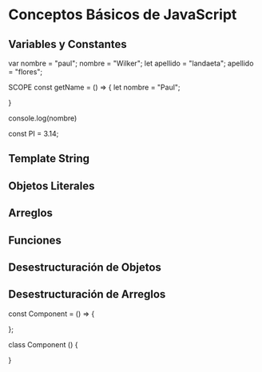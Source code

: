 # Conceptos Básicos de JavaScript

## Variables y Constantes

var nombre = "paul";
nombre = "Wilker";
let apellido = "landaeta"; 
apellido = "flores";

SCOPE 
const getName = () => {
    let nombre = "Paul";




}



console.log(nombre)


const PI = 3.14;




## Template String



## Objetos Literales

## Arreglos

## Funciones

## Desestructuración de Objetos

## Desestructuración de Arreglos




const Component = () => {

};

class Component () {

}